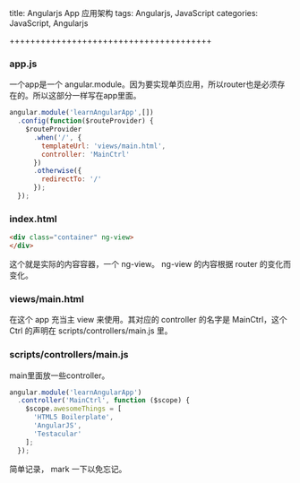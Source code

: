 title: Angularjs App 应用架构
tags: Angularjs, JavaScript
categories: JavaScript, Angularjs

+++++++++++++++++++++++++++++++++++++++

### app.js ###

一个app是一个 angular.module。因为要实现单页应用，所以router也是必须存在的。所以这部分一样写在app里面。

```js
angular.module('learnAngularApp',[])
  .config(function($routeProvider) {
    $routeProvider
      .when('/', {
        templateUrl: 'views/main.html',
        controller: 'MainCtrl'
      })
      .otherwise({
        redirectTo: '/'
      });
  });
```

### index.html ###

```html
<div class="container" ng-view>
</div>
```

这个就是实际的内容容器，一个 ng-view。 ng-view 的内容根据 router 的变化而变化。

### views/main.html ###

在这个 app 充当主 view 来使用。其对应的 controller 的名字是 MainCtrl，这个 Ctrl 的声明在 scripts/controllers/main.js 里。

### scripts/controllers/main.js ###

main里面放一些controller。

```js
angular.module('learnAngularApp')
  .controller('MainCtrl', function ($scope) {
    $scope.awesomeThings = [
      'HTML5 Boilerplate',
      'AngularJS',
      'Testacular'
    ];
  });
```


简单记录， mark 一下以免忘记。























